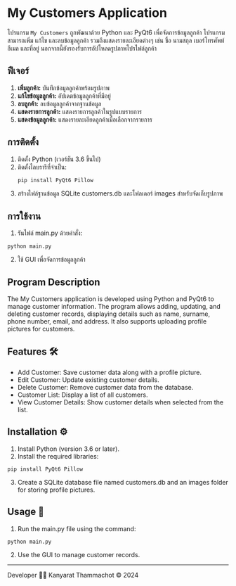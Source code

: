 # My Customers Application
โปรแกรม `My Customers` ถูกพัฒนาด้วย Python และ PyQt6 เพื่อจัดการข้อมูลลูกค้า โปรแกรมสามารถเพิ่ม แก้ไข และลบข้อมูลลูกค้า รวมถึงแสดงรายละเอียดต่างๆ เช่น ชื่อ นามสกุล เบอร์โทรศัพท์ อีเมล และที่อยู่ นอกจากนี้ยังรองรับการอัปโหลดรูปภาพโปรไฟล์ลูกค้า

## ฟีเจอร์
1. **เพิ่มลูกค้า:** บันทึกข้อมูลลูกค้าพร้อมรูปภาพ
2. **แก้ไขข้อมูลลูกค้า:** อัปเดตข้อมูลลูกค้าที่มีอยู่
3. **ลบลูกค้า:** ลบข้อมูลลูกค้าจากฐานข้อมูล
4. **แสดงรายการลูกค้า:** แสดงรายการลูกค้าในรูปแบบรายการ
5. **แสดงข้อมูลลูกค้า:** แสดงรายละเอียดลูกค้าเมื่อเลือกจากรายการ

## การติดตั้ง
1. ติดตั้ง Python (เวอร์ชัน 3.6 ขึ้นไป)
2. ติดตั้งไลบรารีที่จำเป็น:
   ```bash
   pip install PyQt6 Pillow
    ```
3. สร้างไฟล์ฐานข้อมูล SQLite customers.db และโฟลเดอร์ images สำหรับจัดเก็บรูปภาพ
## การใช้งาน
1. รันไฟล์ main.py ด้วยคำสั่ง:
 ```
python main.py
 ```

2. ใช้ GUI เพื่อจัดการข้อมูลลูกค้า

## Program Description
The My Customers application is developed using Python and PyQt6 to manage customer information. The program allows adding, updating, and deleting customer records, displaying details such as name, surname, phone number, email, and address. It also supports uploading profile pictures for customers.

## Features 🛠️
- Add Customer: Save customer data along with a profile picture.
- Edit Customer: Update existing customer details.
- Delete Customer: Remove customer data from the database.
- Customer List: Display a list of all customers.
- View Customer Details: Show customer details when selected from the list.
## Installation ⚙️
1. Install Python (version 3.6 or later).
2. Install the required libraries:
 ```
pip install PyQt6 Pillow
 ```
3. Create a SQLite database file named customers.db and an images folder for storing profile pictures.
## Usage 🚀
1. Run the main.py file using the command:
 ```
python main.py
 ```
2. Use the GUI to manage customer records.

---

Developer 👨‍💻
Kanyarat Thammachot
© 2024